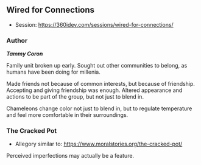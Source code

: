 ## Wired for Connections

* Session: https://360idev.com/sessions/wired-for-connections/

### Author
***Tammy Coron***

Family unit broken up early.  Sought out other communities to belong, as humans have been doing for millenia.

Made friends not because of common interests, but because of friendship.  Accepting and giving friendship was enough.  Altered appearance and actions to be part of the group, but not just to blend in.

Chameleons change color not just to blend in, but to regulate temperature and feel more comfortable in their surroundings.

### The Cracked Pot
* Allegory similar to: https://www.moralstories.org/the-cracked-pot/

Perceived imperfections may actually be a feature.
